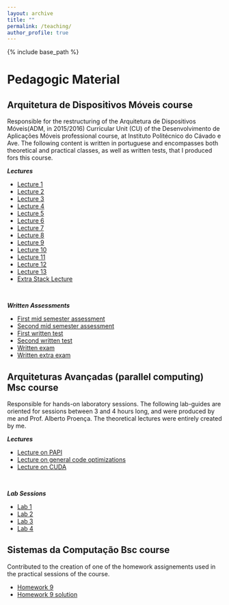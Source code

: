 ```yaml
---
layout: archive
title: ""
permalink: /teaching/
author_profile: true
---
```


{% include base_path %}

# Pedagogic Material

## Arquitetura de Dispositivos Móveis course

Responsible for the restructuring of the Arquitetura de Dispositivos Móveis(ADM, in 2015/2016) Curricular Unit (CU) of the Desenvolvimento de Aplicações Móveis professional course, at Instituto Politécnico do Cávado e Ave. The following content is written in portuguese and encompasses both theoretical and practical classes, as well as written tests, that I produced fors this course.

***Lectures***

- [Lecture 1](https://ampereira90.github.io/files/pedagogic_material/adm_course/1_Apresentacao_amp.pdf)
- [Lecture 2](https://ampereira90.github.io/files/pedagogic_material/adm_course/2_Conceito_Computador.pdf)
- [Lecture 3](https://ampereira90.github.io/files/pedagogic_material/adm_course/3_sist_numeracao.pdf)
- [Lecture 4](https://ampereira90.github.io/files/pedagogic_material/adm_course/4_sist_numeracao_binario.pdf)
- [Lecture 5](https://ampereira90.github.io/files/pedagogic_material/adm_course/5_virgula_flutuante.pdf)
- [Lecture 6](https://ampereira90.github.io/files/pedagogic_material/adm_course/6_estrutura_cpu.pdf)
- [Lecture 7](https://ampereira90.github.io/files/pedagogic_material/adm_course/7_estrutura_memoria.pdf)
- [Lecture 8](https://ampereira90.github.io/files/pedagogic_material/adm_course/8_ISA.pdf)
- [Lecture 9](https://ampereira90.github.io/files/pedagogic_material/adm_course/9_estruturas_controlo.pdf)
- [Lecture 10](https://ampereira90.github.io/files/pedagogic_material/adm_course/10_analise_instrucoes.pdf)
- [Lecture 11](https://ampereira90.github.io/files/pedagogic_material/adm_course/11_niveis_abstracao.pdf)
- [Lecture 12](https://ampereira90.github.io/files/pedagogic_material/adm_course/12_otimizacoes_software.pdf)
- [Lecture 13](https://ampereira90.github.io/files/pedagogic_material/adm_course/13_otimizacoes_hardware.pdf)
- [Extra Stack Lecture](https://ampereira90.github.io/files/pedagogic_material/adm_course/ISA_STACK.pdf)

<br />

***Written Assessments***

- [First mid semester assessment](https://ampereira90.github.io/files/pedagogic_material/adm_course/middle_eval_1.pdf)
- [Second mid semester assessment](https://ampereira90.github.io/files/pedagogic_material/adm_course/middle_eval_2.pdf)
- [First written test](https://ampereira90.github.io/files/pedagogic_material/adm_course/test_1.pdf)
- [Second written test](https://ampereira90.github.io/files/pedagogic_material/adm_course/test_2.pdf)
- [Written exam](https://ampereira90.github.io/files/pedagogic_material/adm_course/exam.pdf)
- [Written extra exam](https://ampereira90.github.io/files/pedagogic_material/adm_course/special_exam.pdf)

## Arquiteturas Avançadas (parallel computing) Msc course

Responsible for hands-on laboratory sessions. The following lab-guides are oriented for sessions between 3 and 4 hours long, and were produced by me and Prof. Alberto Proença. The theoretical lectures were entirely created by me.

***Lectures***

- [Lecture on PAPI](https://ampereira90.github.io/files/pedagogic_material/adm_course/papi.pdf)
- [Lecture on general code optimizations](https://ampereira90.github.io/files/pedagogic_material/adm_course/code_optim.pdf)
- [Lecture on CUDA](https://ampereira90.github.io/files/pedagogic_material/adm_course/cuda_tutorial.pdf)

<br />

***Lab Sessions***

- [Lab 1](https://ampereira90.github.io/files/pedagogic_material/adm_course/lab1.pdf)
- [Lab 2](https://ampereira90.github.io/files/pedagogic_material/adm_course/lab2.pdf)
- [Lab 3](https://ampereira90.github.io/files/pedagogic_material/adm_course/lab3.pdf)
- [Lab 4](https://ampereira90.github.io/files/pedagogic_material/adm_course/lab4.pdf)

## Sistemas da Computação Bsc course

Contributed to the creation of one of the homework assignements used in the practical sessions of the course.

- [Homework 9](https://ampereira90.github.io/files/pedagogic_material/adm_course/lab1.pdf)
- [Homework 9 solution](https://ampereira90.github.io/files/pedagogic_material/adm_course/lab2.pdf)


